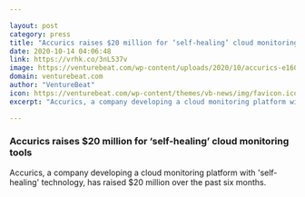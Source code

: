 ```yaml
---

layout: post
category: press
title: "Accurics raises $20 million for ‘self-healing’ cloud monitoring tools"
date: 2020-10-14 04:06:48
link: https://vrhk.co/3nL537v
image: https://venturebeat.com/wp-content/uploads/2020/10/accurics-e1601921460488.jpg?w=1200&strip=all
domain: venturebeat.com
author: "VentureBeat"
icon: https://venturebeat.com/wp-content/themes/vb-news/img/favicon.ico
excerpt: "Accurics, a company developing a cloud monitoring platform with 'self-healing' technology, has raised $20 million over the past six months."

---
```


### Accurics raises $20 million for ‘self-healing’ cloud monitoring tools

Accurics, a company developing a cloud monitoring platform with 'self-healing' technology, has raised $20 million over the past six months.
